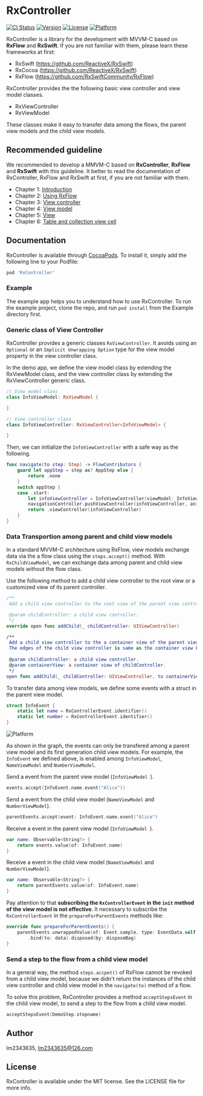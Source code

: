 # RxController

[![CI Status](https://img.shields.io/travis/lm2343635/RxController.svg?style=flat)](https://travis-ci.org/lm2343635/RxController)
[![Version](https://img.shields.io/cocoapods/v/RxController.svg?style=flat)](https://cocoapods.org/pods/RxController)
[![License](https://img.shields.io/cocoapods/l/RxController.svg?style=flat)](https://cocoapods.org/pods/RxController)
[![Platform](https://img.shields.io/cocoapods/p/RxController.svg?style=flat)](https://cocoapods.org/pods/RxController)

RxController is a library for the development with MVVM-C based on **RxFlow** and **RxSwift**.
If you are not familiar with them, please learn these frameworks at first:

- RxSwift (https://github.com/ReactiveX/RxSwift)
- RxCocoa (https://github.com/ReactiveX/RxSwift)
- RxFlow (https://github.com/RxSwiftCommunity/RxFlow)

RxController provides the the following basic view controller and view model classes.

- RxViewController
- RxViewModel

These classes make it easy to transfer data among the flows, the parent view models and the child view models.

## Recommended guideline

We recommended to develop a MMVM-C based on **RxController**, **RxFlow** and **RxSwift** with this guideline.
It better to read the documentation of RxController, RxFlow and RxSwift at first, if you are not familiar with them.

- Chapter 1: [Introduction](https://github.com/lm2343635/RxController/blob/master/document/chapter1-introduction.md)
- Chapter 2: [Using RxFlow](https://github.com/lm2343635/RxController/blob/master/document/chapter2-rxflow.md)
- Chapter 3: [View controller](https://github.com/lm2343635/RxController/blob/master/document/chapter3-viewcontroller.md)
- Chapter 4: [View model](https://github.com/lm2343635/RxController/blob/master/document/chapter4-viewmodel.md)
- Chapter 5: [View](https://github.com/lm2343635/RxController/blob/master/document/chapter5-view.md)
- Chapter 6: [Table and collection view cell](https://github.com/lm2343635/RxController/blob/master/document/chapter6-cell.md)

## Documentation

RxController is available through [CocoaPods](https://cocoapods.org). To install
it, simply add the following line to your Podfile:

```ruby
pod 'RxController'
```

### Example

The example app helps you to understand how to use RxController.
To run the example project, clone the repo, and run `pod install` from the Example directory first.

### Generic class of View Controller

RxController provides a generic classes `RxViewController`.
It avoids using an `Optional` or an `Implicit Unwrapping Option` type for the view model property in the view controller class.

In the demo app, we define the view model class by extending the RxViewModel class, and the view controller class by extending the RxViewController generic class.

```Swift
// View model class
class InfoViewModel: RxViewModel {

}

// View controller class
class InfoViewController: RxViewController<InfoViewModel> {

}
```

Then, we can initialize the `InfoViewController` with a safe way as the following.

```Swift 
func navigate(to step: Step) -> FlowContributors {
    guard let appStep = step as? AppStep else {
        return .none
    }
    switch appStep {
    case .start:
        let infoViewController = InfoViewController(viewModel: InfoViewModel())
        navigationController.pushViewController(infoViewController, animated: false)
        return .viewController(infoViewController)
    }
}
```

### Data Transportion among parent and child view models

In a standard MVVM-C architecture using RxFlow, view models exchange data via the a flow class using the `steps.accept()` method.
With `RxChildViewModel`, we can exchange data among parent and child view models without the flow class.

Use the following method to add a child view controller to the root view or a customized view of its parent controller.

```Swift
/**
 Add a child view controller to the root view of the parent view controller.

 @param childController: a child view controller.
 */
override open func addChild(_ childController: UIViewController)

/**
 Add a child view controller to the a container view of the parent view controller.
 The edges of the child view controller is same as the container view by default.
 
 @param childController: a child view controller.
 @param containerView: a container view of childController.
 */
open func addChild(_ childController: UIViewController, to containerView: UIView)
```

To transfer data among view models, we define some events with a struct in the parent view model.

```Swift
struct InfoEvent {
    static let name = RxControllerEvent.identifier()
    static let number = RxControllerEvent.identifier()
}
```

![Platform](https://raw.githubusercontent.com/lm2343635/RxController/master/images/viewmodel.jpg)

As shown in the graph, the events can only be transfered among a parent view model and its first generation child view models.
For example, the `InfoEvent` we defined above, is enabled among `InfoViewModel`, `NameViewModel` and `NumberViewModel`.

Send a event from the parent view model (`InfoViewModel `).

```Swift
events.accept(InfoEvent.name.event("Alice"))
```

Send a event from the child view model (`NameViewModel` and `NumberViewModel`).

```Swift
parentEvents.accept(event: InfoEvent.name.event("Alice")
```

Receive a event in the parent view model (`InfoViewModel `).

```Swift
var name: Observable<String?> {
    return events.value(of: InfoEvent.name)
}
```

Receive a event in the child view model (`NameViewModel` and `NumberViewModel`).

```Swift
var name: Observable<String?> {
    return parentEvents.value(of: InfoEvent.name)
}
```

Pay attention to that **subscribing the `RxControllerEvent` in the `init` method of the view model is not effective**.
It necessary to subscribe the `RxControllerEvent` in the `prepareForParentEvents` methods like:

```Swift
override func prepareForParentEvents() {
    parentEvents.unwrappedValue(of: Event.sample, type: EventData.self)
    	.bind(to: data).disposed(by: disposeBag)
}
```

### Send a step to the flow from a child view model

In a general way, the method `steps.accpet()` of RxFlow cannot be revoked from a child view model, because we didn't return the instances of the child view controller and child view model in the `navigate(to)` method of a flow.

To solve this problem, RxController provides a method `acceptStepsEvent` in the child view model, to send a step to the flow from a child view model.

```Swift
acceptStepsEvent(DemoStep.stepname)
```

## Author

lm2343635, lm2343635@126.com

## License

RxController is available under the MIT license. See the LICENSE file for more info.
